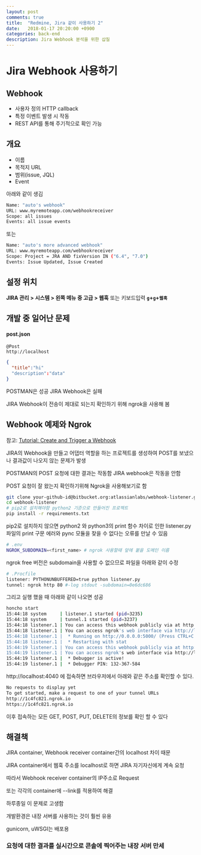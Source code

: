 ```yaml
---
layout: post
comments: true
title:  "Redmine, Jira 같이 사용하기 2"
date:   2018-01-17 20:20:00 +0900
categories: back-end
description: Jira Webhook 분석을 위한 삽질
---
```

# Jira Webhook 사용하기

## Webhook

- 사용자 정의 HTTP callback
- 특정 이벤트 발생 시 작동
- REST API를 통해 주기적으로 확인 가능

## 개요

- 이름
- 목적지 URL
- 범위(issue, JQL)
- Event

아래와 같이 생김

```Bash
Name: "auto's webhook"
URL: www.myremoteapp.com/webhookreceiver
Scope: all issues
Events: all issue events
```

또는

```Bash
Name: "auto's more advanced webhook"
URL: www.myremoteapp.com/webhookreceiver
Scope: Project = JRA AND fixVersion IN ("6.4", "7.0")
Events: Issue Updated, Issue Created
```

## 설정 위치

 **JIRA 관리 > 시스템 > 왼쪽 메뉴 중 고급 > 웹훅** 또는 키보드입력 **`g`+`g`+`웹훅`**

## 개발 중 일어난 문제

#### post.json

```http
@Post 
http://localhost
```

```json
{
  "title":"hi"
  "description":"data"
}
```

POSTMAN은 성공 JIRA Webhook은 실패

JIRA Webhook이 전송이 제대로 되는지 확인하기 위해 ngrok을 사용해 봄

## Webhook 예제와 Ngrok

참고: [Tutorial: Create and Trigger a Webhook](https://confluence.atlassian.com/bitbucket/tutorial-create-and-trigger-a-webhook-747606432.html)

JIRA의 Webhook을 만들고 어댑터 역할을 하는 프로젝트를 생성하여 POST를 보냈으나 결과값이 나오지 않는 문제가 발생

POSTMAN의 POST 요청에 대한 결과는 작동함	JIRA webhook은 작동을 안함

POST 요청이 잘 왔는지 확인하기위해 Ngrok을 사용해보기로 함

```Bash
git clone your-github-id@bitbucket.org:atlassianlabs/webhook-listener.git
cd webhook-listener
# pip2로 설치해야함 python2 기준으로 만들어진 프로젝트
pip install -r requirements.txt	
```

pip2로 설치하지 않으면 python2 와 python3의 print 함수 차이로 인한 listener.py 파일의 print 구문 에러와 pync 모듈을 찾을 수 없다는 오류를 만날 수 있음

```Bash
# .env
NGROK_SUBDOMAIN=<first_name> # ngrok 사용할때 앞에 붙을 도메인 이름
```

ngrok free 버전은 subdomain을 사용할 수 없으므로 파일을 아래와 같이 수정

```Bash
# .Procfile
listener: PYTHONUNBUFFERED=true python listener.py
tunnel: ngrok http 80 #-log stdout -subdomain=0e6dc686
```

그리고 실행 했을 때 아래와 같이 나오면 성공

```Bash
honcho start
15:44:18 system     | listener.1 started (pid=3235)
15:44:18 system     | tunnel.1 started (pid=3237)
15:44:18 listener.1 | You can access this webhook publicly via at http://mcauto.ngrok.io/webhook.
15:44:18 listener.1 | You can access ngrok's web interface via http://localhost:4040
15:44:18 listener.1 |  * Running on http://0.0.0.0:5000/ (Press CTRL+C to quit)
15:44:18 listener.1 |  * Restarting with stat
15:44:19 listener.1 | You can access this webhook publicly via at http://mcauto.ngrok.io/webhook.
15:44:19 listener.1 | You can access ngrok's web interface via http://localhost:4040
15:44:19 listener.1 |  * Debugger is active!
15:44:19 listener.1 |  * Debugger PIN: 132-367-584
```

http://localhost:4040 에 접속하면 브라우저에서 아래와 같은 주소를 확인할 수 있다.

```Bash
No requests to display yet
To get started, make a request to one of your tunnel URLs
http://1c4fc821.ngrok.io
https://1c4fc821.ngrok.io
```

이후 접속하는 모든 GET, POST, PUT, DELETE의 정보를 확인 할 수 있다



## 해결책

JIRA container, Webhook receiver container간의 localhost 차이 때문

JIRA container에서 웹훅 주소를 localhost로 하면 JIRA 자기자신에게 계속 요청

따라서 Webhook receiver container의 IP주소로 Request 

또는 각각의 container에 --link를 적용하여 해결



하루종일 이 문제로 고생함

개발환경은 내장 서버를 사용하는 것이 훨씬 유용

gunicorn, uWSGI는 배포용

### 요청에 대한 결과를 실시간으로 콘솔에 찍어주는 내장 서버 만세